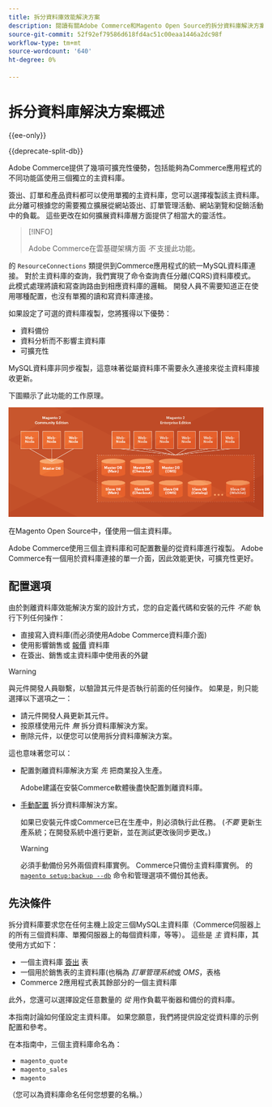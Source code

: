 ```yaml
---
title: 拆分資料庫效能解決方案
description: 閱讀有關Adobe Commerce和Magento Open Source的拆分資料庫解決方案。
source-git-commit: 52f92ef79586d618fd4ac51c00eaa1446a2dc98f
workflow-type: tm+mt
source-wordcount: '640'
ht-degree: 0%

---
```



# 拆分資料庫解決方案概述

{{ee-only}}

{{deprecate-split-db}}

Adobe Commerce提供了幾項可擴充性優勢，包括能夠為Commerce應用程式的不同功能區使用三個獨立的主資料庫。

簽出、訂單和產品資料都可以使用單獨的主資料庫，您可以選擇複製該主資料庫。 此分離可根據您的需要獨立擴展從網站簽出、訂單管理活動、網站瀏覽和促銷活動中的負載。 這些更改在如何擴展資料庫層方面提供了相當大的靈活性。

>[!INFO]
>
>Adobe Commerce在雲基礎架構方面 _不_ 支援此功能。

的 `ResourceConnections` 類提供到Commerce應用程式的統一MySQL資料庫連接。 對於主資料庫的查詢，我們實現了命令查詢責任分離(CQRS)資料庫模式。 此模式處理將讀和寫查詢路由到相應資料庫的邏輯。 開發人員不需要知道正在使用哪種配置，也沒有單獨的讀和寫資料庫連接。

如果設定了可選的資料庫複製，您將獲得以下優勢：

- 資料備份
- 資料分析而不影響主資料庫
- 可擴充性

MySQL資料庫非同步複製，這意味著從屬資料庫不需要永久連接來從主資料庫接收更新。

下圖顯示了此功能的工作原理。

![Adobe Commerce使用不同的資料庫儲存表](../../assets/configuration/split-db-diagram-ee.png)

在Magento Open Source中，僅使用一個主資料庫。

Adobe Commerce使用三個主資料庫和可配置數量的從資料庫進行複製。 Adobe Commerce有一個用於資料庫連接的單一介面，因此效能更快，可擴充性更好。

## 配置選項

由於剝離資料庫效能解決方案的設計方式，您的自定義代碼和安裝的元件 _不能_ 執行下列任何操作：

- 直接寫入資料庫(而必須使用Adobe Commerce資料庫介面)
- 使用影響銷售或 [報價](https://glossary.magento.com/quote) 資料庫
- 在簽出、銷售或主資料庫中使用表的外鍵

>[!WARNING]
>
>與元件開發人員聯繫，以驗證其元件是否執行前面的任何操作。 如果是，則只能選擇以下選項之一：
>
>- 請元件開發人員更新其元件。
>- 按原樣使用元件 _無_ 拆分資料庫解決方案。
>- 刪除元件，以便您可以使用拆分資料庫解決方案。


這也意味著您可以：

- 配置剝離資料庫解決方案 _先_ 把商業投入生產。

   Adobe建議在安裝Commerce軟體後盡快配置剝離資料庫。

- [手動配置](multi-master-manual.md) 拆分資料庫解決方案。

   如果已安裝元件或Commerce已在生產中，則必須執行此任務。 (_不要_ 更新生產系統；在開發系統中進行更新，並在測試更改後同步更改。)

   >[!WARNING]
   >
   >必須手動備份另外兩個資料庫實例。 Commerce只備份主資料庫實例。 的 [`magento setup:backup --db`](https://devdocs.magento.com/guides/v2.4/install-gde/install/cli/install-cli-backup.html) 命令和管理選項不備份其他表。

## 先決條件

拆分資料庫要求您在任何主機上設定三個MySQL主資料庫（Commerce伺服器上的所有三個資料庫、單獨伺服器上的每個資料庫，等等）。 這些是 _主_ 資料庫，其使用方式如下：

- 一個主資料庫 [簽出](https://glossary.magento.com/checkout) 表
- 一個用於銷售表的主資料庫(也稱為 _訂單管理系統_&#x200B;或 _OMS_，表格
- Commerce 2應用程式表其餘部分的一個主資料庫

此外，您還可以選擇設定任意數量的 _從_ 用作負載平衡器和備份的資料庫。

本指南討論如何僅設定主資料庫。 如果您願意，我們將提供設定從資料庫的示例配置和參考。

在本指南中，三個主資料庫命名為：

- `magento_quote`
- `magento_sales`
- `magento`

（您可以為資料庫命名任何您想要的名稱。）
